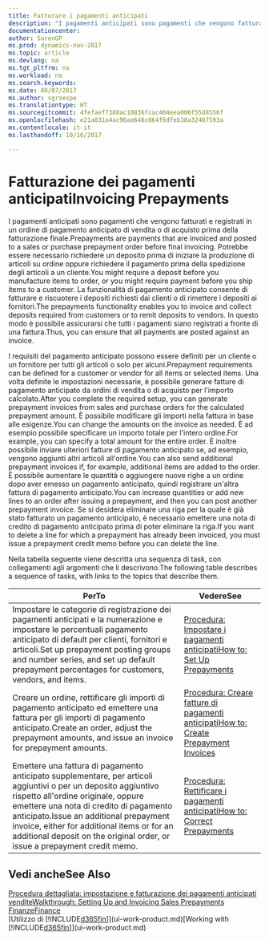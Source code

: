 ```yaml
---
title: Fatturare i pagamenti anticipati
description: "I pagamenti anticipati sono pagamenti che vengono fatturati e registrati in un ordine di pagamento anticipato di vendita o di acquisto prima della fatturazione finale. Potrebbe essere necessario richiedere un deposito prima di iniziare la produzione di articoli su ordine oppure richiedere il pagamento prima della spedizione degli articoli a un cliente. La funzionalità di pagamento anticipato consente di fatturare e riscuotere i depositi richiesti dai clienti o di rimettere i depositi ai fornitori. In questo modo è possibile assicurarsi che tutti i pagamenti siano registrati a fronte di una fattura."
documentationcenter: 
author: SorenGP
ms.prod: dynamics-nav-2017
ms.topic: article
ms.devlang: na
ms.tgt_pltfrm: na
ms.workload: na
ms.search.keywords: 
ms.date: 08/07/2017
ms.author: sgroespe
ms.translationtype: HT
ms.sourcegitcommit: 4fefaef7380ac10836fcac404eea006f55d8556f
ms.openlocfilehash: e21a831a4ac96ae646c864f6dfeb38a32467593a
ms.contentlocale: it-it
ms.lasthandoff: 10/16/2017

---
```

# <a name="invoicing-prepayments"></a><span data-ttu-id="e15ac-106">Fatturazione dei pagamenti anticipati</span><span class="sxs-lookup"><span data-stu-id="e15ac-106">Invoicing Prepayments</span></span>
<span data-ttu-id="e15ac-107">I pagamenti anticipati sono pagamenti che vengono fatturati e registrati in un ordine di pagamento anticipato di vendita o di acquisto prima della fatturazione finale.</span><span class="sxs-lookup"><span data-stu-id="e15ac-107">Prepayments are payments that are invoiced and posted to a sales or purchase prepayment order before final invoicing.</span></span> <span data-ttu-id="e15ac-108">Potrebbe essere necessario richiedere un deposito prima di iniziare la produzione di articoli su ordine oppure richiedere il pagamento prima della spedizione degli articoli a un cliente.</span><span class="sxs-lookup"><span data-stu-id="e15ac-108">You might require a deposit before you manufacture items to order, or you might require payment before you ship items to a customer.</span></span> <span data-ttu-id="e15ac-109">La funzionalità di pagamento anticipato consente di fatturare e riscuotere i depositi richiesti dai clienti o di rimettere i depositi ai fornitori.</span><span class="sxs-lookup"><span data-stu-id="e15ac-109">The prepayments functionality enables you to invoice and collect deposits required from customers or to remit deposits to vendors.</span></span> <span data-ttu-id="e15ac-110">In questo modo è possibile assicurarsi che tutti i pagamenti siano registrati a fronte di una fattura.</span><span class="sxs-lookup"><span data-stu-id="e15ac-110">Thus, you can ensure that all payments are posted against an invoice.</span></span>  

 <span data-ttu-id="e15ac-111">I requisiti del pagamento anticipato possono essere definiti per un cliente o un fornitore per tutti gli articoli o solo per alcuni.</span><span class="sxs-lookup"><span data-stu-id="e15ac-111">Prepayment requirements can be defined for a customer or vendor for all items or selected items.</span></span> <span data-ttu-id="e15ac-112">Una volta definite le impostazioni necessarie, è possibile generare fatture di pagamento anticipato da ordini di vendita o di acquisto per l'importo calcolato.</span><span class="sxs-lookup"><span data-stu-id="e15ac-112">After you complete the required setup, you can generate prepayment invoices from sales and purchase orders for the calculated prepayment amount.</span></span> <span data-ttu-id="e15ac-113">È possibile modificare gli importi nella fattura in base alle esigenze.</span><span class="sxs-lookup"><span data-stu-id="e15ac-113">You can change the amounts on the invoice as needed.</span></span> <span data-ttu-id="e15ac-114">È ad esempio possibile specificare un importo totale per l'intero ordine.</span><span class="sxs-lookup"><span data-stu-id="e15ac-114">For example, you can specify a total amount for the entire order.</span></span> <span data-ttu-id="e15ac-115">È inoltre possibile inviare ulteriori fatture di pagamento anticipato se, ad esempio, vengono aggiunti altri articoli all'ordine.</span><span class="sxs-lookup"><span data-stu-id="e15ac-115">You can also send additional prepayment invoices if, for example, additional items are added to the order.</span></span> <span data-ttu-id="e15ac-116">È possibile aumentare le quantità o aggiungere nuove righe a un ordine dopo aver emesso un pagamento anticipato, quindi registrare un'altra fattura di pagamento anticipato.</span><span class="sxs-lookup"><span data-stu-id="e15ac-116">You can increase quantities or add new lines to an order after issuing a prepayment, and then you can post another prepayment invoice.</span></span> <span data-ttu-id="e15ac-117">Se si desidera eliminare una riga per la quale è già stato fatturato un pagamento anticipato, è necessario emettere una nota di credito di pagamento anticipato prima di poter eliminare la riga.</span><span class="sxs-lookup"><span data-stu-id="e15ac-117">If you want to delete a line for which a prepayment has already been invoiced, you must issue a prepayment credit memo before you can delete the line.</span></span>  

 <span data-ttu-id="e15ac-118">Nella tabella seguente viene descritta una sequenza di task, con collegamenti agli argomenti che li descrivono.</span><span class="sxs-lookup"><span data-stu-id="e15ac-118">The following table describes a sequence of tasks, with links to the topics that describe them.</span></span>

|<span data-ttu-id="e15ac-119">**Per**</span><span class="sxs-lookup"><span data-stu-id="e15ac-119">**To**</span></span>|<span data-ttu-id="e15ac-120">**Vedere**</span><span class="sxs-lookup"><span data-stu-id="e15ac-120">**See**</span></span>|  
|------------|-------------|  
|<span data-ttu-id="e15ac-121">Impostare le categorie di registrazione dei pagamenti anticipati e la numerazione e impostare le percentuali pagamento anticipato di default per clienti, fornitori e articoli.</span><span class="sxs-lookup"><span data-stu-id="e15ac-121">Set up prepayment posting groups and number series, and set up default prepayment percentages for customers, vendors, and items.</span></span>|[<span data-ttu-id="e15ac-122">Procedura: Impostare i pagamenti anticipati</span><span class="sxs-lookup"><span data-stu-id="e15ac-122">How to: Set Up Prepayments</span></span>](finance-set-up-prepayments.md)|
|<span data-ttu-id="e15ac-123">Creare un ordine, rettificare gli importi di pagamento anticipato ed emettere una fattura per gli importi di pagamento anticipato.</span><span class="sxs-lookup"><span data-stu-id="e15ac-123">Create an order, adjust the prepayment amounts, and issue an invoice for prepayment amounts.</span></span>|[<span data-ttu-id="e15ac-124">Procedura: Creare fatture di pagamenti anticipati</span><span class="sxs-lookup"><span data-stu-id="e15ac-124">How to: Create Prepayment Invoices</span></span>](finance-how-to-create-prepayment-invoices.md)|  
|<span data-ttu-id="e15ac-125">Emettere una fattura di pagamento anticipato supplementare, per articoli aggiuntivi o per un deposito aggiuntivo rispetto all'ordine originale, oppure emettere una nota di credito di pagamento anticipato.</span><span class="sxs-lookup"><span data-stu-id="e15ac-125">Issue an additional prepayment invoice, either for additional items or for an additional deposit on the original order, or issue a prepayment credit memo.</span></span>|[<span data-ttu-id="e15ac-126">Procedura: Rettificare i pagamenti anticipati</span><span class="sxs-lookup"><span data-stu-id="e15ac-126">How to: Correct Prepayments</span></span>](finance-how-to-correct-prepayments.md)|  

## <a name="see-also"></a><span data-ttu-id="e15ac-127">Vedi anche</span><span class="sxs-lookup"><span data-stu-id="e15ac-127">See Also</span></span>  
[<span data-ttu-id="e15ac-128">Procedura dettagliata: impostazione e fatturazione dei pagamenti anticipati vendite</span><span class="sxs-lookup"><span data-stu-id="e15ac-128">Walkthrough: Setting Up and Invoicing Sales Prepayments</span></span>](walkthrough-setting-up-and-invoicing-sales-prepayments.md)  
[<span data-ttu-id="e15ac-129">Finanze</span><span class="sxs-lookup"><span data-stu-id="e15ac-129">Finance</span></span>](finance.md)  
<span data-ttu-id="e15ac-130">[Utilizzo di [!INCLUDE[d365fin](includes/d365fin_md.md)]](ui-work-product.md)</span><span class="sxs-lookup"><span data-stu-id="e15ac-130">[Working with [!INCLUDE[d365fin](includes/d365fin_md.md)]](ui-work-product.md)</span></span>

